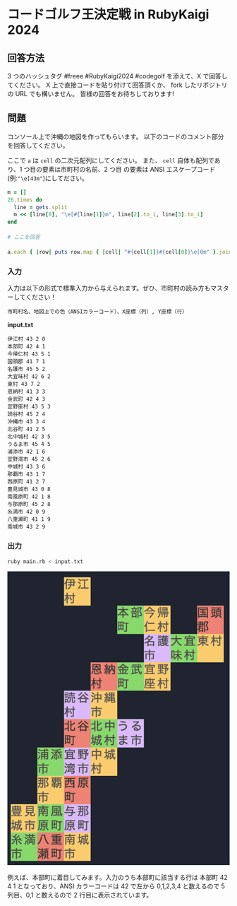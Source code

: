 # コードゴルフ王決定戦 in RubyKaigi 2024

## 回答方法

3 つのハッシュタグ #freee #RubyKaigi2024 #codegolf を添えて、X で回答してください。 X 上で直接コードを貼り付けて回答頂くか、 fork したリポジトリの URL でも構いません。 皆様の回答をお待ちしております!

## 問題

コンソール上で沖縄の地図を作ってもらいます。 以下のコードのコメント部分を回答してください。

ここで `a` は `cell` の二次元配列にしてください。 また、 `cell` 自体も配列であり、1 つ目の要素は市町村の名前、2 つ目 の要素は ANSI エスケープコード (例:`"\e[43m"`)にしてださい。

```ruby
m = []
26.times do
  line = gets.split
  m << [line[0], "\e[#{line[1]}m", line[2].to_i, line[3].to_i]
end

# ここを回答

a.each { |row| puts row.map { |cell| "#{cell[1]}#{cell[0]}\e[0m" }.join }
```

### 入力

入力は以下の形式で標準入力から与えられます。ぜひ、市町村の読み方もマスターしてください！

```
市町村名、地図上での色（ANSIカラーコード）、X座標（列）, Y座標（行）
```

**input.txt**

```
伊江村 43 2 0
本部町 42 4 1
今帰仁村 43 5 1
国頭郡 41 7 1
名護市 45 5 2
大宜味村 42 6 2
東村 43 7 2
恩納村 41 3 3
金武町 42 4 3
宜野座村 43 5 3
読谷村 45 2 4
沖縄市 43 3 4
北谷町 41 2 5
北中城村 42 3 5
うるま市 45 4 5
浦添市 42 1 6
宜野湾市 45 2 6
中城村 43 3 6
那覇市 43 1 7
西原町 41 2 7
豊見城市 43 0 8
南風原町 42 1 8
与那原町 45 2 8
糸満市 42 0 9
八重瀬町 41 1 9
南城市 43 2 9
```

### 出力

```sh
ruby main.rb < input.txt
```

![](output.png)

例えば、本部町に着目してみます。入力のうち本部町に該当する行は 本部町 42 4 1 となっており、ANSI カラーコードは 42 で左から 0,1,2,3,4 と数えるので 5 列目、0,1 と数えるので 2 行目に表示されています。
